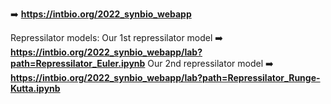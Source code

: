 

➡️ **https://intbio.org/2022_synbio_webapp**

Repressilator models:
Our 1st repressilator model
➡️ **https://intbio.org/2022_synbio_webapp/lab?path=Repressilator_Euler.ipynb**
Our 2nd repressilator model
➡️ **https://intbio.org/2022_synbio_webapp/lab?path=Repressilator_Runge-Kutta.ipynb**

